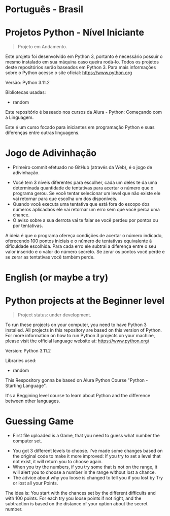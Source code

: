 # Português - Brasil
# Projetos Python - Nível Iniciante

> Projeto em Andamento.

Este projeto foi desenvolvido em Python 3, portanto é necessário possuir o mesmo
instalado em sua máquina caso queira rodá-lo.
Todos os projetos deste repositórios serão baseados em Python 3.
Para mais informações sobre o Python acesse o site oficial: https://www.python.org

Versão: Python 3.11.2

Bibliotecas usadas:
* random

Este repositório é baseado nos cursos da Alura - Python: Começando com a Linguagem.

Este é um curso focado para iniciantes em programação Python e suas diferenças entre outras linguagens.

# Jogo de Adivinhação

- Primeiro commit efetuado no GitHub (através da Web), é o jogo de adivinhação.

* Você tem 3 níveis diferentes para escolher, cada um deles te da uma determinada
quantidade de tentativas para acertar o número que o programa gerou. Se você tentar
selecionar um level que não existe ele vai retornar para que escolha um dos disponíveis.
* Quando você executa uma tentativa que está fora do escopo dos números aplicadaos ele vai 
retornar um erro sem que você perca uma chance.
* O aviso sobre a sua derrota vai te falar se você perdeu por pontos ou por tentativas.

A ideia é que o programa ofereça condições de acertar o número indicado, oferecendo 100 pontos iniciais
e o número de tentativas equivalente à dificuldade escolhida. Para cada erro ele subtrai a diferença entre
o seu valor inserido e o valor do número secreto. Se zerar os pontos você perde e se zerar as tentativas você
também perde.

# English (or maybe a try)
# Python projects at the Beginner level

> Project status: under development.

To run these projects on your computer, you need to have Python 3 installed.
All projects in this repository are based on this version of Python. 
For more information on how to run Python 3 projects on your machine, 
please visit the official language website at: https://www.python.org/

Version: Python 3.11.2

Libraries used:
* random

This Respository gonna be based on Alura Python Course "Python - Starting Language".

It's a Beggining level course to learn about Python and the difference between other languages.

# Guessing Game

- First file uploaded is a Game, that you need to guess what number the computer set.

* You got 3 different levels to choose. I've made some changes based on the original code to make it more improved: If you try to set a level that not exist, it will return you to choose again.
 * When you try the numbers, if you try some that is not on the range, it will alert you to choose a number in the range without lost a chance.
 * The advice about why you loose is changed to tell you if you lost by Try or lost all your Points.

 The idea is: You start with the chances set by the different difficults and with 100 points. For each try you loose points if not right, and the subtraction is based on the distance of your option about the secret number.
